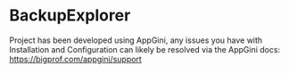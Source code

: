 # BackupExplorer

Project has been developed using AppGini, any issues you have with Installation and Configuration can likely be resolved via the AppGini docs:
https://bigprof.com/appgini/support


